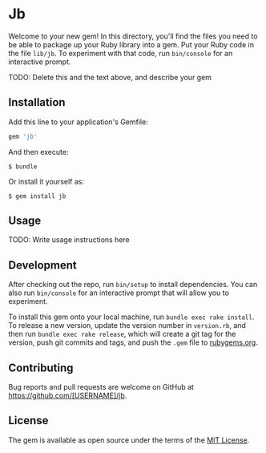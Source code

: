 # Jb

Welcome to your new gem! In this directory, you'll find the files you need to be able to package up your Ruby library into a gem. Put your Ruby code in the file `lib/jb`. To experiment with that code, run `bin/console` for an interactive prompt.

TODO: Delete this and the text above, and describe your gem

## Installation

Add this line to your application's Gemfile:

```ruby
gem 'jb'
```

And then execute:

    $ bundle

Or install it yourself as:

    $ gem install jb

## Usage

TODO: Write usage instructions here

## Development

After checking out the repo, run `bin/setup` to install dependencies. You can also run `bin/console` for an interactive prompt that will allow you to experiment.

To install this gem onto your local machine, run `bundle exec rake install`. To release a new version, update the version number in `version.rb`, and then run `bundle exec rake release`, which will create a git tag for the version, push git commits and tags, and push the `.gem` file to [rubygems.org](https://rubygems.org).

## Contributing

Bug reports and pull requests are welcome on GitHub at https://github.com/[USERNAME]/jb.


## License

The gem is available as open source under the terms of the [MIT License](http://opensource.org/licenses/MIT).

